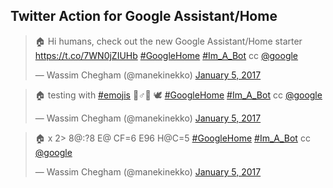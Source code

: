 ## Twitter Action for Google Assistant/Home

<blockquote class="twitter-tweet" data-lang="en"><p lang="en" dir="ltr">🏠 Hi humans, check out the new Google Assistant/Home starter <a href="https://t.co/7WN0jZIUHb">https://t.co/7WN0jZIUHb</a> <a href="https://twitter.com/hashtag/GoogleHome?src=hash">#GoogleHome</a> <a href="https://twitter.com/hashtag/Im_A_Bot?src=hash">#Im_A_Bot</a> cc <a href="https://twitter.com/Google">@google</a></p>&mdash; Wassim Chegham (@manekinekko) <a href="https://twitter.com/manekinekko/status/816873748074795008">January 5, 2017</a></blockquote>
<script async src="//platform.twitter.com/widgets.js" charset="utf-8"></script>


<blockquote class="twitter-tweet" data-lang="en"><p lang="en" dir="ltr">🏠 testing with <a href="https://twitter.com/hashtag/emojis?src=hash">#emojis</a> 🙋♂🙋 🕊 <a href="https://twitter.com/hashtag/GoogleHome?src=hash">#GoogleHome</a> <a href="https://twitter.com/hashtag/Im_A_Bot?src=hash">#Im_A_Bot</a> cc <a href="https://twitter.com/Google">@google</a></p>&mdash; Wassim Chegham (@manekinekko) <a href="https://twitter.com/manekinekko/status/816874354105614336">January 5, 2017</a></blockquote>
<script async src="//platform.twitter.com/widgets.js" charset="utf-8"></script>


<blockquote class="twitter-tweet" data-lang="en"><p lang="pt" dir="ltr">🏠 x 2&gt; 8@:?8 E@ CF=6 E96 H@C=5 <a href="https://twitter.com/hashtag/GoogleHome?src=hash">#GoogleHome</a> <a href="https://twitter.com/hashtag/Im_A_Bot?src=hash">#Im_A_Bot</a> cc <a href="https://twitter.com/Google">@google</a></p>&mdash; Wassim Chegham (@manekinekko) <a href="https://twitter.com/manekinekko/status/816880688347672576">January 5, 2017</a></blockquote>
<script async src="//platform.twitter.com/widgets.js" charset="utf-8"></script>